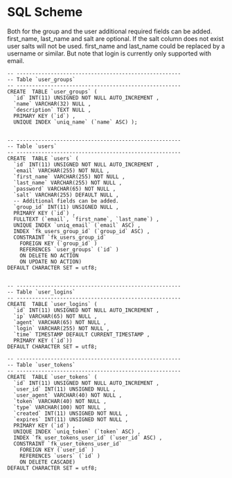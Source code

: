 # SQL Scheme

Both for the group and the user additional required fields can be added. first_name, last_name and salt are optional. If the salt column does not exist user salts will not be used. first_name and last_name could be replaced by a username or similar. But note that login is currently only supported with email.

	-- -----------------------------------------------------
	-- Table `user_groups`
	-- -----------------------------------------------------
	CREATE  TABLE `user_groups` (
	  `id` INT(11) UNSIGNED NOT NULL AUTO_INCREMENT ,
	  `name` VARCHAR(32) NULL ,
	  `description` TEXT NULL ,
	  PRIMARY KEY (`id`) ,
	  UNIQUE INDEX `uniq_name` (`name` ASC) );
	
	
	-- -----------------------------------------------------
	-- Table `users`
	-- -----------------------------------------------------
	CREATE  TABLE `users` (
	  `id` INT(11) UNSIGNED NOT NULL AUTO_INCREMENT ,
	  `email` VARCHAR(255) NOT NULL ,
	  `first_name` VARCHAR(255) NOT NULL ,
	  `last_name` VARCHAR(255) NOT NULL ,
	  `password` VARCHAR(65) NOT NULL ,
  	  `salt` VARCHAR(255) DEFAULT NULL ,
	  -- Additional fields can be added.
	  `group_id` INT(11) UNSIGNED NULL ,
	  PRIMARY KEY (`id`) ,
	  FULLTEXT (`email`, `first_name`, `last_name`) ,
	  UNIQUE INDEX `uniq_email` (`email` ASC) ,
	  INDEX `fk_users_group_id` (`group_id` ASC) ,
	  CONSTRAINT `fk_users_group_id`
	    FOREIGN KEY (`group_id` )
	    REFERENCES `user_groups` (`id` )
	    ON DELETE NO ACTION
	    ON UPDATE NO ACTION)
	DEFAULT CHARACTER SET = utf8;
	
	
	-- -----------------------------------------------------
	-- Table `user_logins`
	-- -----------------------------------------------------
	CREATE  TABLE `user_logins` (
	  `id` INT(11) UNSIGNED NOT NULL AUTO_INCREMENT ,
	  `ip` VARCHAR(65) NOT NULL ,
	  `agent` VARCHAR(65) NOT NULL ,
	  `login` VARCHAR(255) NOT NULL ,
	  `time` TIMESTAMP DEFAULT CURRENT_TIMESTAMP ,
	  PRIMARY KEY (`id`))
	DEFAULT CHARACTER SET = utf8;
	
	-- -----------------------------------------------------
	-- Table `user_tokens`
	-- -----------------------------------------------------
	CREATE  TABLE `user_tokens` (
	  `id` INT(11) UNSIGNED NOT NULL AUTO_INCREMENT ,
	  `user_id` INT(11) UNSIGNED NULL ,
	  `user_agent` VARCHAR(40) NOT NULL ,
	  `token` VARCHAR(40) NOT NULL ,
	  `type` VARCHAR(100) NOT NULL ,
	  `created` INT(11) UNSIGNED NOT NULL ,
	  `expires` INT(11) UNSIGNED NOT NULL ,
	  PRIMARY KEY (`id`) ,
	  UNIQUE INDEX `uniq_token` (`token` ASC) ,
	  INDEX `fk_user_tokens_user_id` (`user_id` ASC) ,
	  CONSTRAINT `fk_user_tokens_user_id`
	    FOREIGN KEY (`user_id` )
	    REFERENCES `users` (`id` )
	    ON DELETE CASCADE)
	DEFAULT CHARACTER SET = utf8;